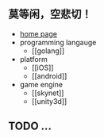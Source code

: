 ## 莫等闲，空悲切！
* [home page]([[Home]])
* programming langauge
    - [[golang]]
* platform
    - [[iOS]]
    - [[android]]
* game engine
    - [[skynet]]
    - [[unity3d]]

## TODO ...